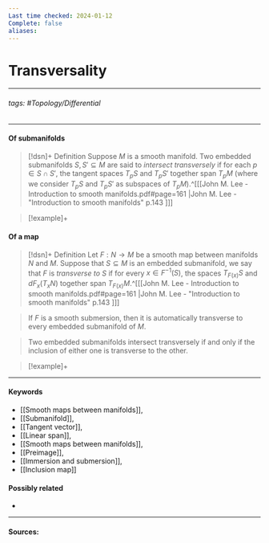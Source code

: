```yaml
---
Last time checked: 2024-01-12
Complete: false
aliases:
---
```

# Transversality
***
###### tags: #Topology/Differential 
***
#### Of submanifolds
>[!dsn]+ Definition
>Suppose $M$ is a smooth manifold. Two embedded submanifolds $S,S'\subseteq M$ are said to *intersect transversely* if for each $p\in S\cap S'$, the tangent spaces $T_{p}S$ and $T_{p}S'$ together span $T_{p}M$ (where we consider $T_{p}S$ and $T_{p}S'$ as subspaces of $T_{p}M$).^[[[John M. Lee - Introduction to smooth manifolds.pdf#page=161 |John M. Lee - "Introduction to smooth manifolds" p.143 ]]]

>[!example]+
>

#### Of a map
>[!dsn]+ Definition
>Let $F:N\to M$ be a smooth map between manifolds $N$ and $M$. Suppose that $S\subseteq M$ is an embedded submanifold, we say that $F$ is *transverse to $S$* if for every $x\in F^{-1}(S)$, the spaces $T_{F(x)}S$ and $dF_{x}(T_{x}N)$ together span $T_{F(x)}M$.^[[[John M. Lee - Introduction to smooth manifolds.pdf#page=161 |John M. Lee - "Introduction to smooth manifolds" p.143 ]]]

>If $F$ is a smooth submersion, then it is automatically transverse to every embedded submanifold of $M$.

>Two embedded submanifolds intersect transversely if and only if the inclusion of either one is transverse to the other.

>[!example]+ 
>
***
#### Keywords
- [[Smooth maps between manifolds]],
- [[Submanifold]],
- [[Tangent vector]],
- [[Linear span]],
- [[Smooth maps between manifolds]],
- [[Preimage]],
- [[Immersion and submersion]],
- [[Inclusion map]]
#### Possibly related
- 
***
#### Sources: